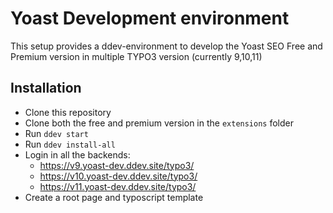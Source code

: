 Yoast Development environment
=============================

This setup provides a ddev-environment to develop the Yoast SEO Free and Premium version in multiple TYPO3 version (currently 9,10,11)

## Installation
- Clone this repository
- Clone both the free and premium version in the `extensions` folder
- Run `ddev start`
- Run `ddev install-all`
- Login in all the backends:
  - https://v9.yoast-dev.ddev.site/typo3/
  - https://v10.yoast-dev.ddev.site/typo3/
  - https://v11.yoast-dev.ddev.site/typo3/
- Create a root page and typoscript template